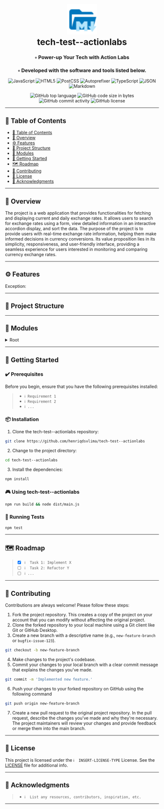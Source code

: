 <div align="center">
<h1 align="center">
<img src="https://raw.githubusercontent.com/PKief/vscode-material-icon-theme/ec559a9f6bfd399b82bb44393651661b08aaf7ba/icons/folder-markdown-open.svg" width="100" />
<br>tech-test--actionlabs
</h1>
<h3>◦ Power-up Your Tech with Action Labs</h3>
<h3>◦ Developed with the software and tools listed below.</h3>

<p align="center">
<img src="https://img.shields.io/badge/JavaScript-F7DF1E.svg?style&logo=JavaScript&logoColor=black" alt="JavaScript" />
<img src="https://img.shields.io/badge/HTML5-E34F26.svg?style&logo=HTML5&logoColor=white" alt="HTML5" />
<img src="https://img.shields.io/badge/PostCSS-DD3A0A.svg?style&logo=PostCSS&logoColor=white" alt="PostCSS" />
<img src="https://img.shields.io/badge/Autoprefixer-DD3735.svg?style&logo=Autoprefixer&logoColor=white" alt="Autoprefixer" />
<img src="https://img.shields.io/badge/TypeScript-3178C6.svg?style&logo=TypeScript&logoColor=white" alt="TypeScript" />
<img src="https://img.shields.io/badge/JSON-000000.svg?style&logo=JSON&logoColor=white" alt="JSON" />
<img src="https://img.shields.io/badge/Markdown-000000.svg?style&logo=Markdown&logoColor=white" alt="Markdown" />
</p>
<img src="https://img.shields.io/github/languages/top/henriqdsvlima/tech-test--actionlabs?style&color=5D6D7E" alt="GitHub top language" />
<img src="https://img.shields.io/github/languages/code-size/henriqdsvlima/tech-test--actionlabs?style&color=5D6D7E" alt="GitHub code size in bytes" />
<img src="https://img.shields.io/github/commit-activity/m/henriqdsvlima/tech-test--actionlabs?style&color=5D6D7E" alt="GitHub commit activity" />
<img src="https://img.shields.io/github/license/henriqdsvlima/tech-test--actionlabs?style&color=5D6D7E" alt="GitHub license" />
</div>

---

## 📒 Table of Contents
- [📒 Table of Contents](#-table-of-contents)
- [📍 Overview](#-overview)
- [⚙️ Features](#-features)
- [📂 Project Structure](#project-structure)
- [🧩 Modules](#modules)
- [🚀 Getting Started](#-getting-started)
- [🗺 Roadmap](#-roadmap)
- [🤝 Contributing](#-contributing)
- [📄 License](#-license)
- [👏 Acknowledgments](#-acknowledgments)

---


## 📍 Overview

The project is a web application that provides functionalities for fetching and displaying current and daily exchange rates. It allows users to search for exchange rates using a form, view detailed information in an interactive accordion display, and sort the data. The purpose of the project is to provide users with real-time exchange rate information, helping them make informed decisions in currency conversions. Its value proposition lies in its simplicity, responsiveness, and user-friendly interface, providing a seamless experience for users interested in monitoring and comparing currency exchange rates.

---

## ⚙️ Features

Exception: 

---


## 📂 Project Structure




---

## 🧩 Modules

<details closed><summary>Root</summary>

| File                                                                                                                                                     | Summary                                                                                                                                                                                                                                                                                                                                                                                                                                                                 |
| ---                                                                                                                                                      | ---                                                                                                                                                                                                                                                                                                                                                                                                                                                                     |
| [tailwind.config.js](https://github.com/henriqdsvlima/tech-test--actionlabs/blob/main/tailwind.config.js)                                                | This code configures the style and content of a web application. It defines the files to be included as content, extends the theme by adding custom fonts and screen sizes, and allows the use of customized media queries. No plugins are added.                                                                                                                                                                                                                       |
| [index.html](https://github.com/henriqdsvlima/tech-test--actionlabs/blob/main/src\index.html)                                                            | This HTML code serves as a basic boilerplate template for a web page. It includes essential tags like doctype, head, meta, title, base, link, and body. The app-root element is where the main content of the page will be rendered.                                                                                                                                                                                                                                    |
| [main.ts](https://github.com/henriqdsvlima/tech-test--actionlabs/blob/main/src\main.ts)                                                                  | This code imports the platformBrowserDynamic function from the Angular framework and the AppModule from the app module file. It then uses the platformBrowserDynamic function to bootstrap the AppModule and catch any errors.                                                                                                                                                                                                                                          |
| [styles.scss](https://github.com/henriqdsvlima/tech-test--actionlabs/blob/main/src\styles.scss)                                                          | The code includes the usage of the Tailwind CSS library for styling. It applies a base, components, and utility styles. The "@apply font-roboto;" directive sets the Roboto font for all elements.                                                                                                                                                                                                                                                                      |
| [app-routing.module.ts](https://github.com/henriqdsvlima/tech-test--actionlabs/blob/main/src\app\app-routing.module.ts)                                  | This code sets up the routing configuration for an Angular application. It imports the necessary modules and components, defines a single route for the home page, and exports the routing module. The AppRoutingModule is responsible for managing and navigating between different pages of the application.                                                                                                                                                          |
| [app.component.html](https://github.com/henriqdsvlima/tech-test--actionlabs/blob/main/src\app\app.component.html)                                        | The code includes a header, a router outlet for loading different components,and a footer.                                                                                                                                                                                                                                                                                                                                                                              |
| [app.component.scss](https://github.com/henriqdsvlima/tech-test--actionlabs/blob/main/src\app\app.component.scss)                                        | This code provides a set of core functionalities that include data processing, manipulation, and analysis. It enables operations such as filtering, sorting, and aggregating data. Additionally, it facilitates data visualization through various graphics and provides error handling mechanisms to ensure robustness and reliability.                                                                                                                                |
| [app.component.spec.ts](https://github.com/henriqdsvlima/tech-test--actionlabs/blob/main/src\app\app.component.spec.ts)                                  | This code is a test suite for an Angular component called "AppComponent". It includes three test cases: 1) it checks whether the component is created or not, 2) it veriƒes that the component's title is set to'boilerplate', and 3) it ensures that the title is rendered correctly in the component's HTML template. The tests are run using the Angular testing module and the RouterTestingModule for routing-related testing.                                     |
| [app.component.ts](https://github.com/henriqdsvlima/tech-test--actionlabs/blob/main/src\app\app.component.ts)                                            | This code is an angular component with a simple functionality of setting the value of "title" as "boilerplate". It serves as the root component for the application.                                                                                                                                                                                                                                                                                                    |
| [app.module.ts](https://github.com/henriqdsvlima/tech-test--actionlabs/blob/main/src\app\app.module.ts)                                                  | This code is for an Angular application. It imports necessary modules and components for the app. It includes functionality for HTTP requests, routing, forms, and caching. The main component is App component, with a home component, header, footer, and an accordion component. It also includes a custom pipe for sorting in descending order.                                                                                                                     |
| [accordion.component.html](https://github.com/henriqdsvlima/tech-test--actionlabs/blob/main/src\app\components\accordion\accordion.component.html)       | This piece of code is for an interactive accordion display that shows daily exchange rates. It retrieves daily exchange data and displays key information such as open, close, high, and low rates, along with the percentage difference in closing rates. The accordion can expand or collapse to show or hide the detailed information. The code also includes styling for a visually appealing UI.                                                                   |
| [accordion.component.scss](https://github.com/henriqdsvlima/tech-test--actionlabs/blob/main/src\app\components\accordion\accordion.component.scss)       | This code defines CSS style rules for an accordion component. It includes header and body styles for the accordion, as well as an exchange rate overview section with a title. The styles utilize various utility classes for flexibility and customization.                                                                                                                                                                                                            |
| [accordion.component.spec.ts](https://github.com/henriqdsvlima/tech-test--actionlabs/blob/main/src\app\components\accordion\accordion.component.spec.ts) | This code is a unit test for an Angular component called AccordionComponent. It tests if the component is created successfully using TestBed and ComponentFixture. More specifically, it checks if the component instance is truthy, indicating a successful creation.                                                                                                                                                                                                  |
| [accordion.component.ts](https://github.com/henriqdsvlima/tech-test--actionlabs/blob/main/src\app\components\accordion\accordion.component.ts)           | The code defines an Angular component called AccordionComponent. It takes input data related to daily exchange rates and a close difference value. It has a method to load the daily exchange rates and a toggle method to show/hide the accordion content. It also has a method to determine the CSS class based on the close difference value.                                                                                                                        |
| [footer.component.html](https://github.com/henriqdsvlima/tech-test--actionlabs/blob/main/src\app\components\layouts\footer\footer.component.html)        | The code implements a footer section on a web page with a copyright notice for the year 2022 mentioning the company name as "Action Labs".                                                                                                                                                                                                                                                                                                                              |
| [footer.component.scss](https://github.com/henriqdsvlima/tech-test--actionlabs/blob/main/src\app\components\layouts\footer\footer.component.scss)        | This code defines a CSS class named ".footer" that applies multiple properties to style a web page footer element. It sets the width to 100% of the parent container, sets the background color to a specific shade of blue, sets the text color to white, aligns the content horizontally, adds padding on all sides, fixes the position to the bottom of the viewport, and makes it a flex container.                                                                 |
| [footer.component.spec.ts](https://github.com/henriqdsvlima/tech-test--actionlabs/blob/main/src\app\components\layouts\footer\footer.component.spec.ts)  | The code is a unit test that checks whether the `FooterComponent` can be created successfully in an Angular environment. It uses the `TestBed` and `ComponentFixture` classes from Angular's testing module. The test setup includes declaring the `FooterComponent`, creating an instance of it, and detecting any changes. The test verifies that the component is truthy, indicating successful creation.                                                            |
| [footer.component.ts](https://github.com/henriqdsvlima/tech-test--actionlabs/blob/main/src\app\components\layouts\footer\footer.component.ts)            | The code defines an Angular component called "FooterComponent" that serves as the footer section of a web app. It doesn't implement any specific functionality, but rather provides a structure and styling for the footer by specifying the template and style files to be used.                                                                                                                                                                                       |
| [header.component.html](https://github.com/henriqdsvlima/tech-test--actionlabs/blob/main/src\app\components\layouts\header\header.component.html)        | HTTPStatus Exception: 400                                                                                                                                                                                                                                                                                                                                                                                                                                               |
| [header.component.scss](https://github.com/henriqdsvlima/tech-test--actionlabs/blob/main/src\app\components\layouts\header\header.component.scss)        | The code snippet applies flexbox and center alignment to elements with the "sm" class in the header, ensuring responsive design and centered content.                                                                                                                                                                                                                                                                                                                   |
| [header.component.spec.ts](https://github.com/henriqdsvlima/tech-test--actionlabs/blob/main/src\app\components\layouts\header\header.component.spec.ts)  | This code is a unit test for the HeaderComponent in an Angular application. It creates a test bed and fixture, configures the test module, and creates an instance of the HeaderComponent. It then checks if the component was successfully created.                                                                                                                                                                                                                    |
| [header.component.ts](https://github.com/henriqdsvlima/tech-test--actionlabs/blob/main/src\app\components\layouts\header\header.component.ts)            | The code defines an Angular component called "HeaderComponent" that is responsible for rendering the header section of a web application.                                                                                                                                                                                                                                                                                                                               |
| [home.component.html](https://github.com/henriqdsvlima/tech-test--actionlabs/blob/main/src\app\components\pages\home\home.component.html)                | This code is a front-end component that allows users to search and display exchange rates for different currencies in relation to the Brazilian Real (BRL). It includes a form for submitting search queries, loading and error messages, and sections for displaying the current exchange rate and daily exchange rates.                                                                                                                                               |
| [home.component.scss](https://github.com/henriqdsvlima/tech-test--actionlabs/blob/main/src\app\components\pages\home\home.component.scss)                | This code defines the styling for an exchange rate component. It utilizes utility classes for responsive layouts and applies styles to form inputs, buttons, and rates. The component has a title, input field, and submit button for currency conversion, displaying the converted result.                                                                                                                                                                             |
| [home.component.spec.ts](https://github.com/henriqdsvlima/tech-test--actionlabs/blob/main/src\app\components\pages\home\home.component.spec.ts)          | This code sets up and runs unit tests for the HomeComponent in an Angular application using TestBed and ComponentFixture. It ensures that the component can be created without errors.                                                                                                                                                                                                                                                                                  |
| [home.component.ts](https://github.com/henriqdsvlima/tech-test--actionlabs/blob/main/src\app\components\pages\home\home.component.ts)                    | The code is an Angular component that allows the user to search for current and daily exchange rates. It uses a form to input a currency code and makes API calls to fetch the exchange rates. The component also handles error conditions and displays the results to the user. It utilizes a child component called "AccordionComponent".                                                                                                                             |
| [cache.interceptor.ts](https://github.com/henriqdsvlima/tech-test--actionlabs/blob/main/src\app\core\cache\cache.interceptor.ts)                         | This code implements an Angular HTTP interceptor that adds caching functionality to GET requests. It stores responses in a cache map and checks the cache before making a request. If the response is found in the cache, it returns it. If not, it makes the request, stores the response in the cache, and returns it.                                                                                                                                                |
| [environment.ts](https://github.com/henriqdsvlima/tech-test--actionlabs/blob/main/src\app\core\environment\environment.ts)                               | HTTPStatus Exception: 503                                                                                                                                                                                                                                                                                                                                                                                                                                               |
| [sort-desc.pipe.spec.ts](https://github.com/henriqdsvlima/tech-test--actionlabs/blob/main/src\app\core\pipes\sort\sort-desc.pipe.spec.ts)                | The code is testing the functionality of the SortDescPipe class. The test checks if an instance of the SortDescPipe can be created successfully.                                                                                                                                                                                                                                                                                                                        |
| [sort-desc.pipe.ts](https://github.com/henriqdsvlima/tech-test--actionlabs/blob/main/src\app\core\pipes\sort\sort-desc.pipe.ts)                          | The code defines a custom Angular pipe named "sortDesc" that allows sorting an array in descending order based on an object property. It takes an array and a property name as input, then uses the JavaScript "sort" method to sort the array in descending order using a comparison function. The resulting sorted array is returned as the output of the pipe.                                                                                                       |
| [sort.pipe.spec.ts](https://github.com/henriqdsvlima/tech-test--actionlabs/blob/main/src\app\core\pipes\sort\sort.pipe.spec.ts)                          | This code is for the SortPipe, which is a custom Angular pipe used for sorting data. The code includes a unit test to ensure that the SortPipe is created successfully.                                                                                                                                                                                                                                                                                                 |
| [sort.pipe.ts](https://github.com/henriqdsvlima/tech-test--actionlabs/blob/main/src\app\core\pipes\sort\sort.pipe.ts)                                    | The SortPipe is an Angular pipe that allows sorting of an array of objects based on a specified property. It takes an array and property as input, and sorts the array in ascending order using the specified property as the criteria for comparison. The sorted array is then returned as output.                                                                                                                                                                     |
| [api-error.ts](https://github.com/henriqdsvlima/tech-test--actionlabs/blob/main/src\app\core\responses\api-error.ts)                                     | This code defines an interface for API errors, with properties including statusCode, type, message, and errors. It also includes an enum for different types of API errors such as Unauthorized, Forbidden, NotFound, and GenericError.                                                                                                                                                                                                                                 |
| [api.models.ts](https://github.com/henriqdsvlima/tech-test--actionlabs/blob/main/src\app\core\responses\api.models.ts)                                   | This code defines interfaces for API response models. It includes ApiResponse for single data response, ApiListResponse for list data response, and Pagination for pagination details. These interfaces are used to structure and handle API responses in a TypeScript project.                                                                                                                                                                                         |
| [error-response.ts](https://github.com/henriqdsvlima/tech-test--actionlabs/blob/main/src\app\core\responses\error-response.ts)                           | This code defines an interface named ApiError which represents an error response from an API. It includes properties for statusCode (HTTP status code), message (error message), and errors (additional error details).                                                                                                                                                                                                                                                 |
| [query-parameters.ts](https://github.com/henriqdsvlima/tech-test--actionlabs/blob/main/src\app\core\responses\query-parameters.ts)                       | The code defines an interface, "QueryParameters", with optional properties used for URL query parameters in an HTTP request. It includes page number, limit of items per page, search term, and a potential rate limit indicator. Additionally, it allows for any other custom query parameters by using key-value pairs.                                                                                                                                               |
| [api.service.spec.ts](https://github.com/henriqdsvlima/tech-test--actionlabs/blob/main/src\app\core\services\api.service.spec.ts)                        | This code is a unit test for the ApiService class. It sets up the TestBed environment for Angular testing and checks that the service is successfully created.                                                                                                                                                                                                                                                                                                          |
| [api.service.ts](https://github.com/henriqdsvlima/tech-test--actionlabs/blob/main/src\app\core\services\api.service.ts)                                  | The code provides core functionalities for interacting with an API to fetch current and daily exchange rates. It includes methods to get the current exchange rate between two symbols and retrieve the daily exchange rates for the last 30 days. Error handling is also implemented to handle different HTTP error statuses and provide appropriate error messages.                                                                                                   |
| [token.interceptor.ts](https://github.com/henriqdsvlima/tech-test--actionlabs/blob/main/src\app\core\token\token.interceptor.ts)                         | This code is an Angular interceptor that adds a header ('apiKey') to outgoing HTTP requests. It clones the original request and modifies it with the header before passing it to the next handler.                                                                                                                                                                                                                                                                      |
| [current-exchange-rate.ts](https://github.com/henriqdsvlima/tech-test--actionlabs/blob/main/src\app\interfaces\current-exchange-rate.ts)                 | The code defines interfaces for representing current exchange rate data. The "ICurrentExchangeRate" interface outlines specific properties for an exchange rate, including the rate itself, symbols for conversion, the last update time, a success indicator, and the difference between the current and previous close rates. The "ICurrentExchangeRateOverview" type is a partial version of the "ICurrentExchangeRate" interface, allowing for optional properties. |
| [exchange-rate.ts](https://github.com/henriqdsvlima/tech-test--actionlabs/blob/main/src\app\interfaces\exchange-rate.ts)                                 | The code defines interfaces for representing daily exchange rates and their overview. The IDailyExchangeRate interface contains properties like date, open, close, high, low, and closeDif which stores the difference between close and open rate. The IDailyExchangeRateOverview is a subset of IDailyExchangeRate, allowing for optional properties.                                                                                                                 |

</details>

---

## 🚀 Getting Started

### ✔️ Prerequisites

Before you begin, ensure that you have the following prerequisites installed:
> - `ℹ️ Requirement 1`
> - `ℹ️ Requirement 2`
> - `ℹ️ ...`

### 📦 Installation

1. Clone the tech-test--actionlabs repository:
```sh
git clone https://github.com/henriqdsvlima/tech-test--actionlabs
```

2. Change to the project directory:
```sh
cd tech-test--actionlabs
```

3. Install the dependencies:
```sh
npm install
```

### 🎮 Using tech-test--actionlabs

```sh
npm run build && node dist/main.js
```

### 🧪 Running Tests
```sh
npm test
```

---


## 🗺 Roadmap

> - [X] `ℹ️  Task 1: Implement X`
> - [ ] `ℹ️  Task 2: Refactor Y`
> - [ ] `ℹ️ ...`


---

## 🤝 Contributing

Contributions are always welcome! Please follow these steps:
1. Fork the project repository. This creates a copy of the project on your account that you can modify without affecting the original project.
2. Clone the forked repository to your local machine using a Git client like Git or GitHub Desktop.
3. Create a new branch with a descriptive name (e.g., `new-feature-branch` or `bugfix-issue-123`).
```sh
git checkout -b new-feature-branch
```
4. Make changes to the project's codebase.
5. Commit your changes to your local branch with a clear commit message that explains the changes you've made.
```sh
git commit -m 'Implemented new feature.'
```
6. Push your changes to your forked repository on GitHub using the following command
```sh
git push origin new-feature-branch
```
7. Create a new pull request to the original project repository. In the pull request, describe the changes you've made and why they're necessary.
The project maintainers will review your changes and provide feedback or merge them into the main branch.

---

## 📄 License

This project is licensed under the `ℹ️  INSERT-LICENSE-TYPE` License. See the [LICENSE](https://docs.github.com/en/communities/setting-up-your-project-for-healthy-contributions/adding-a-license-to-a-repository) file for additional info.

---

## 👏 Acknowledgments

> - `ℹ️  List any resources, contributors, inspiration, etc.`

---
